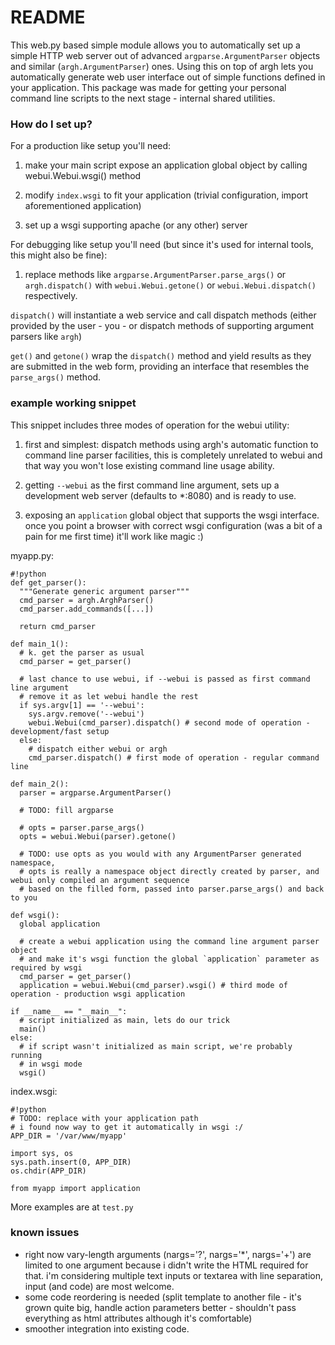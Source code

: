 # README #

This web.py based simple module allows you to automatically set up a simple HTTP web server out of advanced `argparse.ArgumentParser` objects and similar (`argh.ArgumentParser`) ones.
Using this on top of argh lets you automatically generate web user interface out of simple functions defined in your application.
This package was made for getting your personal command line scripts to the next stage - internal shared utilities.

### How do I set up? ###

For a production like setup you'll need:

1. make your main script expose an application global object by calling webui.Webui.wsgi() method

2. modify `index.wsgi` to fit your application (trivial configuration, import aforementioned application)

3. set up a wsgi supporting apache (or any other) server 

For debugging like setup you'll need (but since it's used for internal tools, this might also be fine):

1. replace methods like `argparse.ArgumentParser.parse_args()` or `argh.dispatch()` with `webui.Webui.getone()` or `webui.Webui.dispatch()` respectively.

`dispatch()` will instantiate a web service and call dispatch methods (either provided by the user - you - or dispatch methods of supporting argument parsers like `argh`)

`get()` and `getone()` wrap the `dispatch()` method and yield results as they are submitted in the web form, providing an interface that resembles the `parse_args()` method.

### example working snippet ###

This snippet includes three modes of operation for the webui utility:

1. first and simplest: dispatch methods using argh's automatic function to command line parser facilities, this is completely unrelated to webui and that way you won't lose existing command line usage ability.

2. getting `--webui` as the first command line argument, sets up a development web server (defaults to *:8080) and is ready to use.

3. exposing an `application` global object that supports the wsgi interface. once you point a browser with correct wsgi configuration (was a bit of a pain for me first time) it'll work like magic :)

myapp.py:
```
#!python
def get_parser():
  """Generate generic argument parser"""
  cmd_parser = argh.ArghParser()
  cmd_parser.add_commands([...])

  return cmd_parser

def main_1():
  # k. get the parser as usual
  cmd_parser = get_parser()

  # last chance to use webui, if --webui is passed as first command line argument
  # remove it as let webui handle the rest
  if sys.argv[1] == '--webui':
    sys.argv.remove('--webui')
    webui.Webui(cmd_parser).dispatch() # second mode of operation - development/fast setup
  else:
    # dispatch either webui or argh
    cmd_parser.dispatch() # first mode of operation - regular command line

def main_2():
  parser = argparse.ArgumentParser()

  # TODO: fill argparse

  # opts = parser.parse_args()
  opts = webui.Webui(parser).getone()

  # TODO: use opts as you would with any ArgumentParser generated namespace,
  # opts is really a namespace object directly created by parser, and webui only compiled an argument sequence
  # based on the filled form, passed into parser.parse_args() and back to you

def wsgi():
  global application

  # create a webui application using the command line argument parser object
  # and make it's wsgi function the global `application` parameter as required by wsgi
  cmd_parser = get_parser()
  application = webui.Webui(cmd_parser).wsgi() # third mode of operation - production wsgi application

if __name__ == "__main__":
  # script initialized as main, lets do our trick
  main()
else:
  # if script wasn't initialized as main script, we're probably running
  # in wsgi mode
  wsgi()
```
index.wsgi:
```
#!python
# TODO: replace with your application path
# i found now way to get it automatically in wsgi :/
APP_DIR = '/var/www/myapp'

import sys, os
sys.path.insert(0, APP_DIR)
os.chdir(APP_DIR)

from myapp import application

```

More examples are at `test.py`

### known issues ###

* right now vary-length arguments (nargs='?', nargs='*', nargs='+') are limited to  one argument because i didn't write the HTML required for that. i'm considering multiple text inputs or textarea with line separation, input (and code) are most welcome.
* some code reordering is needed (split template to another file - it's grown quite big, handle action parameters better - shouldn't pass everything as html attributes although it's comfortable)
* smoother integration into existing code.